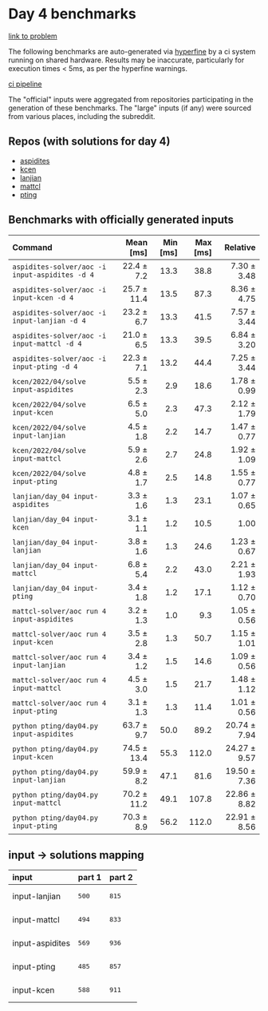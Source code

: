 # Day 4 benchmarks

[link to problem](http://adventofcode.com/2022/day/4)

The following benchmarks are auto-generated via [hyperfine](https://github.com/sharkdp/hyperfine) by a ci system running on shared hardware. Results may be inaccurate, particularly for execution times < 5ms, as per the hyperfine warnings.

[ci pipeline](http://ci.papercode.net:8080/teams/aoc2022/pipelines/aoc-compare-2022)

The "official" inputs were aggregated from repositories participating in the generation of these benchmarks. The "large" inputs (if any) were sourced from various places, including the subreddit.

## Repos (with solutions for day 4)


- [aspidites](https://github.com/aspidites/aoc2022)
- [kcen](https://github.com/kcen/AdventOfCode)
- [lanjian](https://github.com/LanJian/aoc-2022)
- [mattcl](https://github.com/mattcl/aoc2022)
- [pting](https://github.com/pting/aoc2022)

## Benchmarks with officially generated inputs
| Command | Mean [ms] | Min [ms] | Max [ms] | Relative |
|:---|---:|---:|---:|---:|
| `aspidites-solver/aoc -i input-aspidites -d 4` | 22.4 ± 7.2 | 13.3 | 38.8 | 7.30 ± 3.48 |
| `aspidites-solver/aoc -i input-kcen -d 4` | 25.7 ± 11.4 | 13.5 | 87.3 | 8.36 ± 4.75 |
| `aspidites-solver/aoc -i input-lanjian -d 4` | 23.2 ± 6.7 | 13.3 | 41.5 | 7.57 ± 3.44 |
| `aspidites-solver/aoc -i input-mattcl -d 4` | 21.0 ± 6.5 | 13.3 | 39.5 | 6.84 ± 3.20 |
| `aspidites-solver/aoc -i input-pting -d 4` | 22.3 ± 7.1 | 13.2 | 44.4 | 7.25 ± 3.44 |
| `kcen/2022/04/solve input-aspidites` | 5.5 ± 2.3 | 2.9 | 18.6 | 1.78 ± 0.99 |
| `kcen/2022/04/solve input-kcen` | 6.5 ± 5.0 | 2.3 | 47.3 | 2.12 ± 1.79 |
| `kcen/2022/04/solve input-lanjian` | 4.5 ± 1.8 | 2.2 | 14.7 | 1.47 ± 0.77 |
| `kcen/2022/04/solve input-mattcl` | 5.9 ± 2.6 | 2.7 | 24.8 | 1.92 ± 1.09 |
| `kcen/2022/04/solve input-pting` | 4.8 ± 1.7 | 2.5 | 14.8 | 1.55 ± 0.77 |
| `lanjian/day_04 input-aspidites` | 3.3 ± 1.6 | 1.3 | 23.1 | 1.07 ± 0.65 |
| `lanjian/day_04 input-kcen` | 3.1 ± 1.1 | 1.2 | 10.5 | 1.00 |
| `lanjian/day_04 input-lanjian` | 3.8 ± 1.6 | 1.3 | 24.6 | 1.23 ± 0.67 |
| `lanjian/day_04 input-mattcl` | 6.8 ± 5.4 | 2.2 | 43.0 | 2.21 ± 1.93 |
| `lanjian/day_04 input-pting` | 3.4 ± 1.8 | 1.2 | 17.1 | 1.12 ± 0.70 |
| `mattcl-solver/aoc run 4 input-aspidites` | 3.2 ± 1.3 | 1.0 | 9.3 | 1.05 ± 0.56 |
| `mattcl-solver/aoc run 4 input-kcen` | 3.5 ± 2.8 | 1.3 | 50.7 | 1.15 ± 1.01 |
| `mattcl-solver/aoc run 4 input-lanjian` | 3.4 ± 1.2 | 1.5 | 14.6 | 1.09 ± 0.56 |
| `mattcl-solver/aoc run 4 input-mattcl` | 4.5 ± 3.0 | 1.5 | 21.7 | 1.48 ± 1.12 |
| `mattcl-solver/aoc run 4 input-pting` | 3.1 ± 1.3 | 1.3 | 11.4 | 1.01 ± 0.56 |
| `python pting/day04.py input-aspidites` | 63.7 ± 9.7 | 50.0 | 89.2 | 20.74 ± 7.94 |
| `python pting/day04.py input-kcen` | 74.5 ± 13.4 | 55.3 | 112.0 | 24.27 ± 9.57 |
| `python pting/day04.py input-lanjian` | 59.9 ± 8.2 | 47.1 | 81.6 | 19.50 ± 7.36 |
| `python pting/day04.py input-mattcl` | 70.2 ± 11.2 | 49.1 | 107.8 | 22.86 ± 8.82 |
| `python pting/day04.py input-pting` | 70.3 ± 8.9 | 56.2 | 112.0 | 22.91 ± 8.56 |

## input -> solutions mapping
|input|part 1|part 2|
|:---|:---|:---|
|input-lanjian|<pre>500</pre>|<pre>815</pre>|
|input-mattcl|<pre>494</pre>|<pre>833</pre>|
|input-aspidites|<pre>569</pre>|<pre>936</pre>|
|input-pting|<pre>485</pre>|<pre>857</pre>|
|input-kcen|<pre>588</pre>|<pre>911</pre>|
